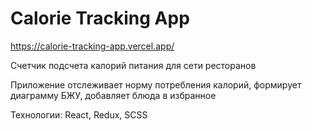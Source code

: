 # Calorie Tracking App

https://calorie-tracking-app.vercel.app/

Счетчик подсчета калорий питания для сети ресторанов

Приложение отслеживает норму потребления калорий, формирует диаграмму БЖУ,
добавляет блюда в избранное

Технологии: React, Redux, SCSS
